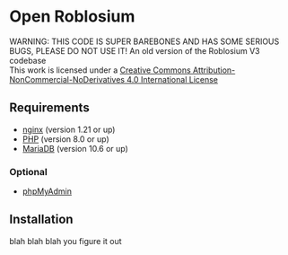 # Open Roblosium
WARNING: THIS CODE IS SUPER BAREBONES AND HAS SOME SERIOUS BUGS, PLEASE DO NOT USE IT!
An old version of the Roblosium V3 codebase  
This work is licensed under a [Creative Commons Attribution-NonCommercial-NoDerivatives 4.0 International License](http://creativecommons.org/licenses/by-nc-nd/4.0/)
## Requirements
- [nginx](https://nginx.org/en/download.html) (version 1.21 or up)
- [PHP](https://www.php.net/downloads) (version 8.0 or up)
- [MariaDB](https://mariadb.org/download/) (version 10.6 or up)
### Optional
- [phpMyAdmin](https://www.phpmyadmin.net/downloads/)
## Installation
blah blah blah you figure it out
